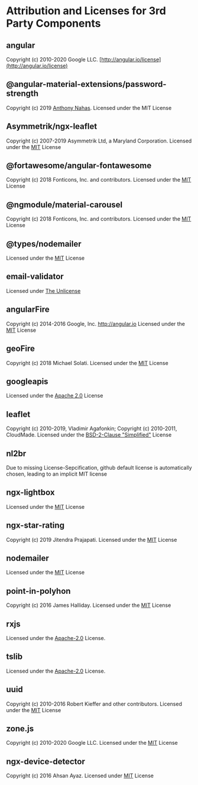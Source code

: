 # Attribution and Licenses for 3rd Party Components

## angular

Copyright (c) 2010-2020 Google LLC. [http://angular.io/license](http://angular.io/license)

## @angular-material-extensions/password-strength

Copyright (c) 2019 [Anthony Nahas](https://github.com/AnthonyNahas). Licensed under the MIT License

## Asymmetrik/ngx-leaflet

Copyright (c) 2007-2019 Asymmetrik Ltd, a Maryland Corporation. Licensed under the [MIT](https://github.com/Asymmetrik/ngx-leaflet/blob/master/LICENSE) License

## @fortawesome/angular-fontawesome

Copyright (c) 2018 Fonticons, Inc. and contributors. Licensed under the [MIT](https://github.com/FortAwesome/angular-fontawesome/blob/master/LICENSE) License

## @ngmodule/material-carousel

Copyright (c) 2018 Fonticons, Inc. and contributors. Licensed under the [MIT](https://github.com/gbrlsnchs/material2-carousel/blob/master/LICENSE) License

## @types/nodemailer

Licensed under the [MIT](https://github.com/DefinitelyTyped/DefinitelyTyped/blob/master/LICENSE) License

## email-validator

Licensed under [The Unlicense](https://github.com/manishsaraan/email-validator/blob/master/LICENSE)

## angularFire

Copyright (c) 2014-2016 Google, Inc. http://angular.io Licensed under the [MIT](https://github.com/angular/angularfire/blob/master/LICENSE) License

## geoFire

Copyright (c) 2018 Michael Solati. Licensed under the [MIT](https://github.com/geofirestore/geofirestore-js/blob/master/LICENSE.md) License

## googleapis

Licensed under the [Apache 2.0](https://github.com/googleapis/google-api-nodejs-client/blob/master/LICENSE) License

## leaflet

Copyright (c) 2010-2019, Vladimir Agafonkin; Copyright (c) 2010-2011, CloudMade. Licensed under the [BSD-2-Clause "Simplified"](https://github.com/Leaflet/Leaflet/blob/master/LICENSE) License

## nl2br

Due to missing License-Sepcification, github default license is automatically chosen, leading to an implicit MIT license

## ngx-lightbox

Licensed under the [MIT](https://github.com/themyth92/ngx-lightbox/blob/master/LICENSE) License

## ngx-star-rating

Copyright (c) 2019 Jitendra Prajapati. Licensed under the [MIT](https://github.com/jitendradp/ngx-star-rating/blob/master/LICENSE) License

## nodemailer

Licensed under the [MIT](https://github.com/nodemailer/nodemailer/blob/master/LICENSE) License

## point-in-polyhon

Copyright (c) 2016 James Halliday. Licensed under the [MIT](https://github.com/substack/point-in-polygon/blob/master/LICENSE) License

## rxjs

Licensed under the [Apache-2.0](https://github.com/ReactiveX/rxjs/blob/master/LICENSE) License.

## tslib

Licensed under the [Apache-2.0](https://github.com/ReactiveX/rxjs/blob/master/LICENSE) License.

## uuid

Copyright (c) 2010-2016 Robert Kieffer and other contributors. Licensed under the [MIT](https://github.com/uuidjs/uuid/blob/master/LICENSE.md) License

## zone.js

Copyright (c) 2010-2020 Google LLC. Licensed under the [MIT](https://github.com/angular/angular/blob/master/LICENSE) License

## ngx-device-detector

Copyright (c) 2016 Ahsan Ayaz. Licensed under [MIT](https://github.com/KoderLabs/ngx-device-detector/blob/master/LICENSE) License
